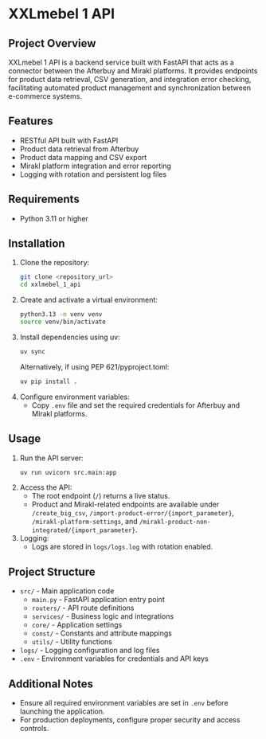 # XXLmebel 1 API

## Project Overview
XXLmebel 1 API is a backend service built with FastAPI that acts as a connector between the Afterbuy and Mirakl platforms. It provides endpoints for product data retrieval, CSV generation, and integration error checking, facilitating automated product management and synchronization between e-commerce systems.

## Features
- RESTful API built with FastAPI
- Product data retrieval from Afterbuy
- Product data mapping and CSV export
- Mirakl platform integration and error reporting
- Logging with rotation and persistent log files

## Requirements
- Python 3.11 or higher

## Installation
1. Clone the repository:
   ```bash
   git clone <repository_url>
   cd xxlmebel_1_api
   ```
2. Create and activate a virtual environment:
   ```bash
   python3.13 -m venv venv
   source venv/bin/activate
   ```
3. Install dependencies using uv:
   ```bash
   uv sync
   ```
   Alternatively, if using PEP 621/pyproject.toml:
   ```bash
   uv pip install .
   ```
4. Configure environment variables:
   - Copy `.env` file and set the required credentials for Afterbuy and Mirakl platforms.

## Usage
1. Run the API server:
   ```bash
   uv run uvicorn src.main:app
   ```
2. Access the API:
   - The root endpoint (`/`) returns a live status.
   - Product and Mirakl-related endpoints are available under `/create_big_csv`, `/import-product-error/{import_parameter}`, `/mirakl-platform-settings`, and `/mirakl-product-non-integrated/{import_parameter}`.
3. Logging:
   - Logs are stored in `logs/logs.log` with rotation enabled.

## Project Structure
- `src/` - Main application code
  - `main.py` - FastAPI application entry point
  - `routers/` - API route definitions
  - `services/` - Business logic and integrations
  - `core/` - Application settings
  - `const/` - Constants and attribute mappings
  - `utils/` - Utility functions
- `logs/` - Logging configuration and log files
- `.env` - Environment variables for credentials and API keys

## Additional Notes
- Ensure all required environment variables are set in `.env` before launching the application.
- For production deployments, configure proper security and access controls.
